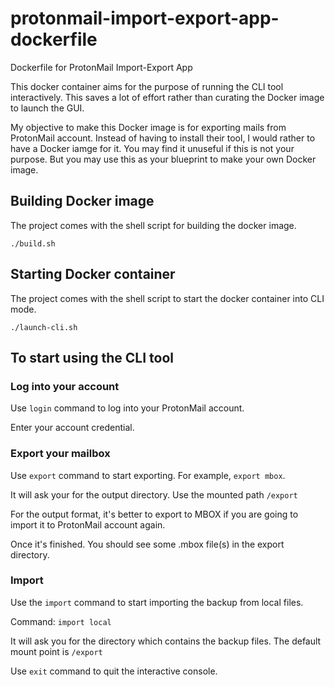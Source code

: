 # protonmail-import-export-app-dockerfile
Dockerfile for ProtonMail Import-Export App

This docker container aims for the purpose of running the CLI tool interactively. This saves a lot of effort rather than curating the Docker image to launch the GUI.

My objective to make this Docker image is for exporting mails from ProtonMail account. Instead of having to install their tool, I would rather to have a Docker iamge for it. You may find it unuseful if this is not your purpose. But you may use this as your blueprint to make your own Docker image.


## Building Docker image

The project comes with the shell script for building the docker image.

`./build.sh`

## Starting Docker container

The project comes with the shell script to start the docker container into CLI mode.

`./launch-cli.sh`

## To start using the CLI tool

### Log into your account

Use `login` command to log into your ProtonMail account.

Enter your account credential.

### Export your mailbox

Use `export` command to start exporting. For example, `export mbox`.

It will ask your for the output directory. Use the mounted path `/export`

For the output format, it's better to export to MBOX if you are going to import it to ProtonMail account again.

Once it's finished. You should see some .mbox file(s) in the export directory.

### Import 

Use the `import` command to start importing the backup from local files.

Command: `import local`

It will ask you for the directory which contains the backup files. The default mount point is `/export`


Use `exit` command to quit the interactive console.
